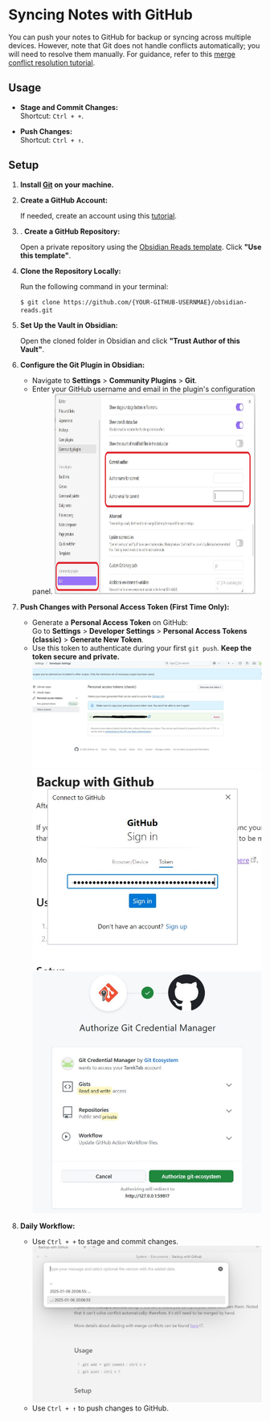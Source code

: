 # Syncing Notes with GitHub

You can push your notes to GitHub for backup or syncing across multiple devices. However, note that Git does not handle conflicts automatically; you will need to resolve them manually. For guidance, refer to this [merge conflict resolution tutorial](https://youtu.be/DloR0BOGNU0?si=cLr7QNoX59U8_kz1).
## Usage

- **Stage and Commit Changes:**  
    Shortcut: `Ctrl + +`.
    
- **Push Changes:**  
    Shortcut: `Ctrl + ↑`.
## Setup

1. **Install [Git](https://git-scm.com/downloads) on your machine.**

2. **Create a GitHub Account:**
	
	If needed, create an account using this [tutorial](https://youtu.be/Gn3w1UvTx0A?si=oL6Q2g6muDJqpH5U).

3. . **Create a GitHub Repository:**  
	
	Open a private repository using the [Obsidian Reads template](https://github.com/liuyuweitarek/obsidian-reads). Click **"Use this template"**.

4. **Clone the Repository Locally:**
		
	Run the following command in your terminal:
	```
	$ git clone https://github.com/{YOUR-GITHUB-USERNMAE}/obsidian-reads.git
	```
	
5. **Set Up the Vault in Obsidian:**
	
	Open the cloned folder in Obsidian and click **"Trust Author of this Vault"**.

6. **Configure the Git Plugin in Obsidian:**
	
	- Navigate to **Settings** > **Community Plugins** > **Git**.
	- Enter your GitHub username and email in the plugin's configuration panel.
		<img src="../assets/plugin-git-config.jpg" width="400" height="400"/>
1. **Push Changes with Personal Access Token (First Time Only):**
    
    - Generate a **Personal Access Token** on GitHub:  
        Go to **Settings** > **Developer Settings** > **Personal Access Tokens (classic)** > **Generate New Token**.
    - Use this token to authenticate during your first `git push`. **Keep the token secure and private.**
		![](../assets/plugin-git-first-login-personaltoken-githubpage.JPG)
		![](../assets/plugin-git-first-login-personaltoken.JPG)
		![](../assets/plugin-git-first-login-auth.JPG)
1. **Daily Workflow:**
    
    - Use `Ctrl + +` to stage and commit changes.
		![](../assets/plugin-git-commit-success.JPG)
    - Use `Ctrl + ↑` to push changes to GitHub.